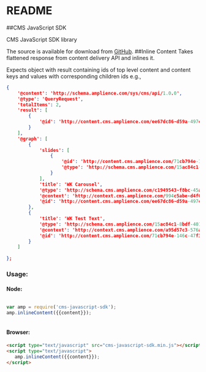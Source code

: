 # README #
##CMS JavaScript SDK

CMS JavaScript SDK library

The source is available for download from
[GitHub](). 
##Inline Content
Takes flattened response from content delivery API and inlines it.

Expects object with result containing ids of top level content and content keys and values with corresponding 
children ids e.g.,

```json
{
    '@content': 'http://schema.amplience.com/sys/cms/api/1.0.0',
    '@type': 'QueryRequest',
    'totalItems': 2,
    'result': [
        {
            '@id': 'http://content.cms.amplience.com/ee67dc86-d59a-497c-8622-e96592d72b02'
        } 
    ],
    '@graph': [ 
        {
            'slides': [ 
                {
                    '@id': 'http://content.cms.amplience.com/71cb794e-146c-47f3-ac6a-8dba34b3b36f',
                    '@type': 'http://schema.cms.amplience.com/15ac84c1-8bdf-4012-b116-4de083607e5e'
                } 
            ],
            'title': 'WK Carousel',
            '@type': 'http://schema.cms.amplience.com/c1949543-f8bc-45ad-82e0-db289a76e716',
            '@context': 'http://context.cms.amplience.com/994c5abe-d4f0-4bfa-9b2e-161f4a4b399f',
            '@id': 'http://content.cms.amplience.com/ee67dc86-d59a-497c-8622-e96592d72b02'
        },
        {
            'title': 'WK Test Text',
            '@type': 'http://schema.cms.amplience.com/15ac84c1-8bdf-4012-b116-4de083607e5e',
            '@context': 'http://context.cms.amplience.com/a95d57c3-576a-495c-90ff-4126c5c41db5',
            '@id': 'http://content.cms.amplience.com/71cb794e-146c-47f3-ac6a-8dba34b3b36f'
        }
    ]
    
};
```

### Usage:
#### Node: 
```javascript

var amp = require('cms-javascript-sdk');
amp.inlineContent({{content}});
 
```
#### Browser:
```html
<script type="text/javascript" src="cms-javascript-sdk.min.js"></script>
<script type="text/javascript"> 
   amp.inlineContent({{content}}); 
</script>
```